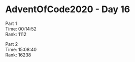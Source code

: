 # AdventOfCode2020 - Day 16
  
Part 1    
Time: 00:14:52  
Rank: 1112  

Part 2  
Time: 15:08:40  
Rank: 16238  
  